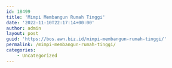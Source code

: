 ```yaml
---
id: 18499
title: 'Mimpi Membangun Rumah Tinggi'
date: '2022-11-10T22:17:14+00:00'
author: admin
layout: post
guid: 'https://bos.awn.biz.id/mimpi-membangun-rumah-tinggi/'
permalink: /mimpi-membangun-rumah-tinggi/
categories:
    - Uncategorized
---
```


